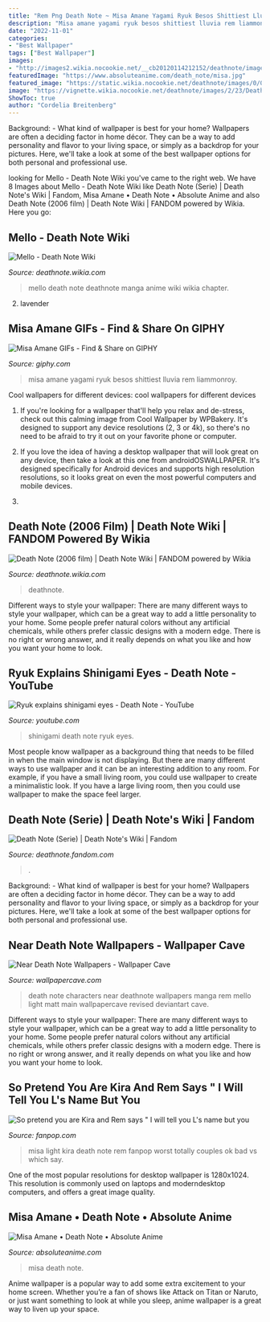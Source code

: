 ```yaml
---
title: "Rem Png Death Note ~ Misa Amane Yagami Ryuk Besos Shittiest Lluvia Rem Liammonroy"
description: "Misa amane yagami ryuk besos shittiest lluvia rem liammonroy"
date: "2022-11-01"
categories:
- "Best Wallpaper"
tags: ["Best Wallpaper"]
images:
- "http://images2.wikia.nocookie.net/__cb20120114212152/deathnote/images/6/6c/Mello_(blanc_et_noir).JPG"
featuredImage: "https://www.absoluteanime.com/death_note/misa.jpg"
featured_image: "https://static.wikia.nocookie.net/deathnote/images/0/05/Death-note-xd.jpg/revision/latest?cb=20110803022625&amp;path-prefix=es"
image: "https://vignette.wikia.nocookie.net/deathnote/images/2/23/Death_Note_2006_poster_no_small_print.jpg/revision/latest?cb=20170809224239"
ShowToc: true
author: "Cordelia Breitenberg"
---
```



Background: - What kind of wallpaper is best for your home?
Wallpapers are often a deciding factor in home décor. They can be a way to add personality and flavor to your living space, or simply as a backdrop for your pictures. Here, we'll take a look at some of the best wallpaper options for both personal and professional use.

	

		
looking for Mello - Death Note Wiki you've came to the right web. We have 8 Images about Mello - Death Note Wiki like Death Note (Serie) | Death Note&#039;s Wiki | Fandom, Misa Amane • Death Note • Absolute Anime and also Death Note (2006 film) | Death Note Wiki | FANDOM powered by Wikia. Here you go:
		
    
## Mello - Death Note Wiki

<img loading=lazy src="http://images2.wikia.nocookie.net/__cb20120114212152/deathnote/images/6/6c/Mello_(blanc_et_noir).JPG" onerror="this.onerror=null;this.src='https://tse2.mm.bing.net/th?id=OIP.woGMm6b5LYXI7Y5xRxIHMQHaOb&amp;pid=15.1';" alt="Mello - Death Note Wiki">

_Source: deathnote.wikia.com_

>mello death note deathnote manga anime wiki wikia chapter. 

	

2. lavender 

    
## Misa Amane GIFs - Find &amp; Share On GIPHY

<img loading=lazy src="https://media.giphy.com/media/TToxU2I9rmnAc/giphy.gif" onerror="this.onerror=null;this.src='https://tse1.mm.bing.net/th?id=OIP.qq4UnGYO3DTtd34kdupL-AHaEG&amp;pid=15.1';" alt="Misa Amane GIFs - Find &amp; Share on GIPHY">

_Source: giphy.com_

>misa amane yagami ryuk besos shittiest lluvia rem liammonroy. 

	

Cool wallpapers for different devices:
cool wallpapers for different devices 

1. If you're looking for a wallpaper that'll help you relax and de-stress, check out this calming image from Cool Wallpaper by WPBakery. It's designed to support any device resolutions (2, 3 or 4k), so there's no need to be afraid to try it out on your favorite phone or computer.

2. If you love the idea of having a desktop wallpaper that will look great on any device, then take a look at this one from androidOSWALLPAPER. It's designed specifically for Android devices and supports high resolution resolutions, so it looks great on even the most powerful computers and mobile devices.

3.

    
## Death Note (2006 Film) | Death Note Wiki | FANDOM Powered By Wikia

<img loading=lazy src="https://vignette.wikia.nocookie.net/deathnote/images/2/23/Death_Note_2006_poster_no_small_print.jpg/revision/latest?cb=20170809224239" onerror="this.onerror=null;this.src='https://tse1.mm.bing.net/th?id=OIP.p_446vlDAmcBsM7YPdBROQHaKj&amp;pid=15.1';" alt="Death Note (2006 film) | Death Note Wiki | FANDOM powered by Wikia">

_Source: deathnote.wikia.com_

>deathnote. 

	

Different ways to style your wallpaper:
There are many different ways to style your wallpaper, which can be a great way to add a little personality to your home. Some people prefer natural colors without any artificial chemicals, while others prefer classic designs with a modern edge. There is no right or wrong answer, and it really depends on what you like and how you want your home to look.

    
## Ryuk Explains Shinigami Eyes - Death Note - YouTube

<img loading=lazy src="https://i.ytimg.com/vi/dVw1GGrYAzY/maxresdefault.jpg" onerror="this.onerror=null;this.src='https://tse2.mm.bing.net/th?id=OIP.DjB31JeIHtbJYoX9wTqGqgHaEK&amp;pid=15.1';" alt="Ryuk explains shinigami eyes - Death Note - YouTube">

_Source: youtube.com_

>shinigami death note ryuk eyes. 

	

Most people know wallpaper as a background thing that needs to be filled in when the main window is not displaying. But there are many different ways to use wallpaper and it can be an interesting addition to any room. For example, if you have a small living room, you could use wallpaper to create a minimalistic look. If you have a large living room, then you could use wallpaper to make the space feel larger.

    
## Death Note (Serie) | Death Note&#039;s Wiki | Fandom

<img loading=lazy src="https://static.wikia.nocookie.net/deathnote/images/0/05/Death-note-xd.jpg/revision/latest?cb=20110803022625&amp;path-prefix=es" onerror="this.onerror=null;this.src='https://tse3.mm.bing.net/th?id=OIP.Ivql1rGrtIhQPL2Ih7r4SwHaKz&amp;pid=15.1';" alt="Death Note (Serie) | Death Note&#039;s Wiki | Fandom">

_Source: deathnote.fandom.com_

>. 

	

Background: - What kind of wallpaper is best for your home?
Wallpapers are often a deciding factor in home décor. They can be a way to add personality and flavor to your living space, or simply as a backdrop for your pictures. Here, we'll take a look at some of the best wallpaper options for both personal and professional use.

    
## Near Death Note Wallpapers - Wallpaper Cave

<img loading=lazy src="https://wallpapercave.com/wp/ZmU230C.jpg" onerror="this.onerror=null;this.src='https://tse2.mm.bing.net/th?id=OIP.thkPs97cPc3-quUwuLBtKQHaFj&amp;pid=15.1';" alt="Near Death Note Wallpapers - Wallpaper Cave">

_Source: wallpapercave.com_

>death note characters near deathnote wallpapers manga rem mello light matt main wallpapercave revised deviantart cave. 

	

Different ways to style your wallpaper:
There are many different ways to style your wallpaper, which can be a great way to add a little personality to your home. Some people prefer natural colors without any artificial chemicals, while others prefer classic designs with a modern edge. There is no right or wrong answer, and it really depends on what you like and how you want your home to look.

    
## So Pretend You Are Kira And Rem Says &quot; I Will Tell You L&#039;s Name But You

<img loading=lazy src="http://images1.fanpop.com/images/polls/95748_1215557572215_full.jpg" onerror="this.onerror=null;this.src='https://tse1.mm.bing.net/th?id=OIP.TZOull2NUsi34Va9y-Lp1AHaEK&amp;pid=15.1';" alt="So pretend you are Kira and Rem says &quot; I will tell you L&#039;s name but you">

_Source: fanpop.com_

>misa light kira death note rem fanpop worst totally couples ok bad vs which say. 

	

One of the most popular resolutions for desktop wallpaper is 1280x1024. This resolution is commonly used on laptops and moderndesktop computers, and offers a great image quality.

    
## Misa Amane • Death Note • Absolute Anime

<img loading=lazy src="https://www.absoluteanime.com/death_note/misa.jpg" onerror="this.onerror=null;this.src='https://tse2.mm.bing.net/th?id=OIP.kQ2wyIxEo3r-WKReqXC5jgAAAA&amp;pid=15.1';" alt="Misa Amane • Death Note • Absolute Anime">

_Source: absoluteanime.com_

>misa death note. 

	

Anime wallpaper is a popular way to add some extra excitement to your home screen. Whether you’re a fan of shows like Attack on Titan or Naruto, or just want something to look at while you sleep, anime wallpaper is a great way to liven up your space.

